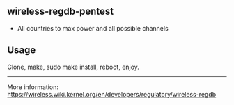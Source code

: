 ## wireless-regdb-pentest

- All countries to max power and all possible channels

## Usage

Clone, make, sudo make install, reboot, enjoy.

-----

More information:  
https://wireless.wiki.kernel.org/en/developers/regulatory/wireless-regdb
